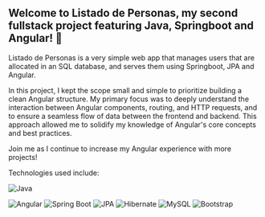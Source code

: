 ## Welcome to Listado de Personas, my second fullstack project featuring Java, Springboot and Angular! 🚀

Listado de Personas is a very simple web app that manages users that are allocated in an SQL database, and serves them using Springboot, JPA and Angular.

In this project, I kept the scope small and simple to prioritize building a clean Angular structure. My primary focus was to deeply understand the interaction between Angular components, routing, and HTTP requests, and to ensure a seamless flow of data between the frontend and backend. This approach allowed me to solidify my knowledge of Angular's core concepts and best practices.

Join me as I continue to increase my Angular experience with more projects!

Technologies used include:

![Java](https://img.shields.io/badge/java-%23ED8B00.svg?style=for-the-badge&logo=openjdk&logoColor=white)

![Angular](https://img.shields.io/badge/Angular-19-red.svg?style=for-the-badge&logo=angular&logoColor=white)
![Spring Boot](https://img.shields.io/badge/Spring%20Boot-3.4.2-brightgreen.svg?style=for-the-badge&logo=spring&logoColor=white)
![JPA](https://img.shields.io/badge/JPA-2.2-blue.svg?style=for-the-badge&logo=java&logoColor=white)
![Hibernate](https://img.shields.io/badge/Hibernate-6.5.10-red.svg?style=for-the-badge&logo=hibernate&logoColor=white)
![MySQL](https://img.shields.io/badge/MySQL-Database-blue.svg?style=for-the-badge&logo=mysql&logoColor=white)
![Bootstrap](https://img.shields.io/badge/Bootstrap-563D7C.svg?style=for-the-badge&logo=bootstrap&logoColor=white)
